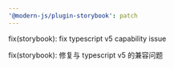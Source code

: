 ```yaml
---
'@modern-js/plugin-storybook': patch
---
```


fix(storybook): fix typescript v5 capability issue

fix(storybook): 修复与 typescript v5 的兼容问题

